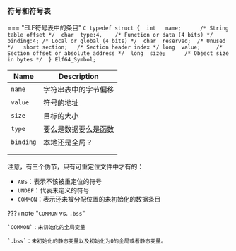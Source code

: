 ### 符号和符号表

=== "ELF符号表中的条目"
    ```C
    typedef struct { 
        int   name;      /* String table offset */ 
        char  type:4,    /* Function or data (4 bits) */ 
        binding:4; /* Local or global (4 bits) */ 
        char  reserved;  /* Unused */  
        short section;   /* Section header index */
        long  value;     /* Section offset or absolute address */ 
        long  size;      /* Object size in bytes */ 
    } Elf64_Symbol;     
    ```





| Name      | Description          |
| --------- | -------------------- |
| `name`    | 字符串表中的字节偏移 |
| `value`   | 符号的地址           |
| `size`    | 目标的大小           |
| `type`    | 要么是数据要么是函数 |
| `binding` | 本地还是全局？       |
|           |                      |
|           |                      |



注意，有三个伪节，只有可重定位文件中才有的：

* `ABS`：表示不该被重定位的符号
* `UNDEF`：代表未定义的符号
* `COMMON`：表示还未被分配位置的未初始化的数据条目



???+note "`COMMON` vs. `.bss`"

    `COMMON`：未初始化的全局变量

    `.bss`：未初始化的静态变量以及初始化为0的全局或者静态变量。


